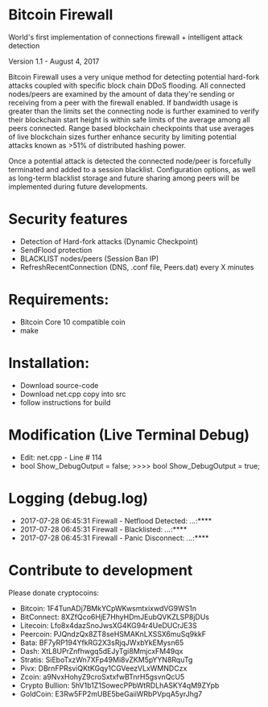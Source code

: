 # Bitcoin Firewall
World's first implementation of connections firewall + intelligent attack detection

Version 1.1 - August 4, 2017

Bitcoin Firewall uses a very unique method for detecting potential hard-fork attacks coupled with specific block chain DDoS flooding. All connected nodes/peers are examined by the amount of data they're sending or receiving from a peer with the firewall enabled. If bandwidth usage is greater than the limits set the connecting node is further examined to verify their blockchain start height is within safe limits of the average among all peers connected. Range based blockchain checkpoints that use averages of live blockchain sizes further enhance security by limiting potential attacks known as >51% of distributed hashing power.

Once a potential attack is detected the connected node/peer is forcefully terminated and added to a session blacklist. Configuration options, as well as long-term blacklist storage and future sharing among peers will be implemented during future developments.

# Security features
- Detection of Hard-fork attacks (Dynamic Checkpoint)
- SendFlood protection
- BLACKLIST nodes/peers (Session Ban IP)
- RefreshRecentConnection (DNS, .conf file, Peers.dat) every X minutes

# Requirements:
- Bitcoin Core 10 compatible coin
- make

# Installation:
- Download source-code
- Download net.cpp copy into src
- follow instructions for build

# Modification (Live Terminal Debug)
- Edit: net.cpp - Line # 114
- bool Show_DebugOutput = false;    >>>>    bool Show_DebugOutput = true;

# Logging (debug.log)

- 2017-07-28 06:45:31 Firewall - Netflood Detected: *.*.*.*:****
- 2017-07-28 06:45:31 Firewall - Blacklisted: *.*.*.*:****
- 2017-07-28 06:45:31 Firewall - Panic Disconnect: *.*.*.*:****

# Contribute to development
Please donate cryptocoins:

- Bitcoin: 1F4TunADj7BMkYCpWKwsmtxixwdVG9WS1n
- BitConnect: 8XZfQco6HjE7HhyHDmJEubQVKZLSP8jDUs
- Litecoin: Lfo8x4dazSnoJwsXG4KG94r4UeDUCrJE3S
- Peercoin: PJQndzQx8ZT8seHSMAKnLXSSX6muSq9kkF
- Bata: BF7yRP194YfkRG2X3sRjqJWxbYkEMysn65
- Dash: XtL8UPrZnfhwgq5dEJyTgi8MmjcxFM49qx
- Stratis: SiEboTxzWn7XFp49Mi8vZKM5pYYN8RquTg
- Pivx: DBrnFPRsviQKtKGqy1CGVeezVLxWMNDCzx
- Zcoin: a9NvxHohyZ9croSxtxfwBTnrH5gsvnQcU5
- Crypto Bullion: 5hV1b1Z1SowecPPbWtRDLhASKY4qM9ZYpb
- GoldCoin: E3Rw5FP2mUBE5beGaiiWRbPVpqA5yrJhg7
